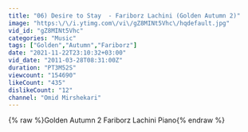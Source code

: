 ```yaml
---
title: "06) Desire to Stay  - Fariborz Lachini (Golden Autumn 2)"
image: "https:\/\/i.ytimg.com\/vi\/gZ8MINt5Vhc\/hqdefault.jpg"
vid_id: "gZ8MINt5Vhc"
categories: "Music"
tags: ["Golden","Autumn","Fariborz"]
date: "2021-11-22T23:10:32+03:00"
vid_date: "2011-03-28T08:31:00Z"
duration: "PT3M52S"
viewcount: "154690"
likeCount: "435"
dislikeCount: "12"
channel: "Omid Mirshekari"
---
```

{% raw %}Golden Autumn 2            Fariborz Lachini        Piano{% endraw %}
